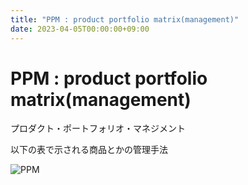 ```yaml
---
title: "PPM : product portfolio matrix(management)"
date: 2023-04-05T00:00:00+09:00
---
```

# PPM : product portfolio matrix(management)

プロダクト・ポートフォリオ・マネジメント

以下の表で示される商品とかの管理手法

![PPM](./PPM.png)
